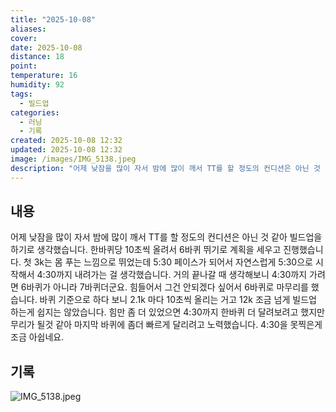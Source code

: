 ```yaml
---
title: "2025-10-08"
aliases:
cover:
date: 2025-10-08
distance: 18
point:
temperature: 16
humidity: 92
tags:
  - 빌드업
categories:
  - 러닝
  - 기록
created: 2025-10-08 12:32
updated: 2025-10-08 12:32
image: /images/IMG_5138.jpeg
description: "어제 낮잠을 많이 자서 밤에 많이 깨서 TT를 할 정도의 컨디션은 아닌 것 같아 빌드업을 하기로 생각했습니다. 한바퀴당 10초씩 올려서 6바퀴 뛰기로 계획을 세우고 진행했습니다. 첫 3k는 몸 푸는 느낌으로 뛰었는데 5:30 페이스가 되어서 자연스럽게 5:30으로 시작해서 4:30까지 "
---
```


## 내용
어제 낮잠을 많이 자서 밤에 많이 깨서 TT를 할 정도의 컨디션은 아닌 것 같아 빌드업을 하기로 생각했습니다. 한바퀴당 10초씩 올려서 6바퀴 뛰기로 계획을 세우고 진행했습니다. 첫 3k는 몸 푸는 느낌으로 뛰었는데 5:30 페이스가 되어서 자연스럽게 5:30으로 시작해서 4:30까지 내려가는 걸 생각했습니다. 거의 끝나갈 때 생각해보니 4:30까지 가려면 6바퀴가 아니라 7바퀴더군요. 힘들어서 그건 안되겠다 싶어서 6바퀴로 마무리를 했습니다.
바퀴 기준으로 하다 보니 2.1k 마다 10초씩 올리는 거고 12k 조금 넘게 빌드업 하는게 쉽지는 않았습니다. 힘만 좀 더 있었으면 4:30까지 한바퀴 더 달려보려고 했지만 무리가 될것 같아 마지막 바퀴에 좀더 빠르게 달리려고 노력했습니다. 4:30을 못찍은게 조금 아쉽네요. 

## 기록
![IMG_5138.jpeg](/images/IMG_5138.jpeg)
